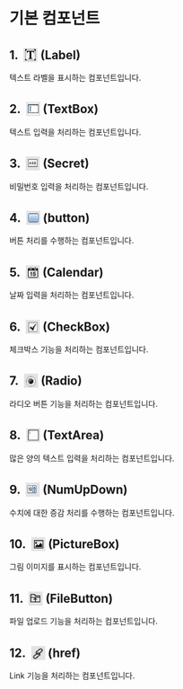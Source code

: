 # 기본 컴포넌트

## 1. &nbsp;<img src="../../.vuepress/public/documentation/view-designer/Structure/Tool_Box/Label.png" class="iconBtn" width="25" height="25"> (Label) <br/>
텍스트 라벨을 표시하는 컴포넌트입니다.

## 2. &nbsp;<img src="../../.vuepress/public/documentation/view-designer/Structure/Tool_Box/TextBox.png" class="iconBtn" width="25" height="25"> (TextBox) <br/>
텍스트 입력을 처리하는 컴포넌트입니다.

## 3. &nbsp;<img src="../../.vuepress/public/documentation/view-designer/Structure/Tool_Box/Secret.png" class="iconBtn" width="25" height="25"> (Secret) <br/>
비밀번호 입력을 처리하는 컴포넌트입니다.

## 4. &nbsp;<img src="../../.vuepress/public/documentation/view-designer/Structure/Tool_Box/button.png" class="iconBtn" width="25" height="25"> (button) <br/>
버튼 처리를 수행하는 컴포넌트입니다.

## 5. &nbsp;<img src="../../.vuepress/public/documentation/view-designer/Structure/Tool_Box/Calendar.png" class="iconBtn" width="25" height="25"> (Calendar) <br/>
날짜 입력을 처리하는 컴포넌트입니다.

## 6. &nbsp;<img src="../../.vuepress/public/documentation/view-designer/Structure/Tool_Box/CheckBox.png" class="iconBtn" width="25" height="25"> (CheckBox) <br/>
체크박스 기능을 처리하는 컴포넌트입니다.

## 7. &nbsp;<img src="../../.vuepress/public/documentation/view-designer/Structure/Tool_Box/Radio.png" class="iconBtn" width="25" height="25"> (Radio) <br/>
라디오 버튼 기능을 처리하는 컴포넌트입니다.

## 8. &nbsp;<img src="../../.vuepress/public/documentation/view-designer/Structure/Tool_Box/TextArea.png" class="iconBtn" width="25" height="25"> (TextArea) <br/>
많은 양의 텍스트 입력을 처리하는 컴포넌트입니다.

## 9. &nbsp;<img src="../../.vuepress/public/documentation/view-designer/Structure/Tool_Box/NumUpDown.png" class="iconBtn" width="25" height="25"> (NumUpDown) <br/>
수치에 대한 증감 처리를 수행하는 컴포넌트입니다.

## 10. &nbsp;<img src="../../.vuepress/public/documentation/view-designer/Structure/Tool_Box/PictureBox.png" class="iconBtn" width="25" height="25"> (PictureBox) <br/>
그림 이미지를 표시하는 컴포넌트입니다.

## 11. &nbsp;<img src="../../.vuepress/public/documentation/view-designer/Structure/Tool_Box/FileButton.png" class="iconBtn" width="25" height="25"> (FileButton) <br/>
파일 업로드 기능을 처리하는 컴포넌트입니다.

## 12. &nbsp;<img src="../../.vuepress/public/documentation/view-designer/Structure/Tool_Box/href.png" class="iconBtn" width="25" height="25"> (href) <br/>
Link 기능을 처리하는 컴포넌트입니다.

<style type='text/css'>
  [class*="boxBorder"] { border: 1px solid #bbb; }
  [class*="font20"] { font-size: 20px }
  [class*="font18"] { font-size: 18px }
  [class="boxB"] { background: #6a8bad3b;padding:10px;border-radius: 4px; }
  [class="spanBtn"] { border: 1px solid #bbb; border-radius: 4px;padding: 3px;background:white; clolor:dimgrey; }
  [class="spanEx"] { color: #00a4ff; }
  [class="arrow"] { color: #6a8bad;display: inline-block;position: relative;width:13px; }
  [class="iconBtn"] { position: relative;top: 5px; }
</style>
